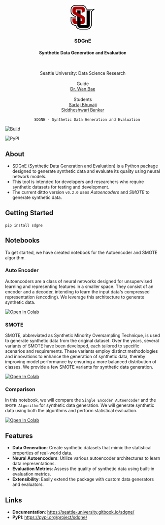 <br />
<div align="center">
 <a href="https://github.com/SartajBhuvaji/SDGnE">
    <img src="img/logo.png" alt="logo" width="80" height="80">
  </a>

  <h3 align="center">SDGnE</h3>
  <h4 align="center">Synthetic Data Generation and Evaluation</h3><br >
  
  <p align="center">
    Seattle University: Data Science Research
    <br />
    <br />
    Guide    <br /> 
    <a href="https://github.com/baew-seattleu">Dr. Wan Bae</a> <br /><br />
    Students
    <br /> 
    <a href="https://github.com/SartajBhuvaji">Sartaj Bhuvaji</a><br>
    <a href="https://github.com/Siddheshwari19">Siddheshwari Bankar</a> 
 
        SDGNE - Synthetic Data Generation and Evaluation
  </p>
</div>

  [![Build](https://github.com/SartajBhuvaji/SDGnE/actions/workflows/main.yaml/badge.svg)](https://github.com/SartajBhuvaji/SDGnE/actions/workflows/main.yaml)

  ![PyPI](https://img.shields.io/pypi/v/sdgne?label=sdgne)


## About
- SDGnE (Synthetic Data Generation and Evaluation) is a Python package designed to generate synthetic data and evaluate its quality using neural network models. 
- This tool is intended for developers and researchers who require synthetic datasets for testing and development.
- The current dittto version `v0.2.0` uses <i>Autoencoders</i> and <i>SMOTE</i> to generate synthetic data.

## Getting Started
`pip install sdgne`
 
 ## Notebooks
 To get started, we have created notebook for the Autoencoder and SMOTE algorithm.

  ### Auto Encoder
  Autoencoders are a class of neural networks designed for unsupervised learning and representing features in a smaller space. They consist of an encoder and a decoder, intending to learn the input data's compressed representation (encoding).  We leverage this architecture to generate synthetic data.

  [![Open In Colab](https://colab.research.google.com/assets/colab-badge.svg)](https://colab.research.google.com/github/SartajBhuvaji/SDGnE/blob/main/notebooks/SDGnE_Autoencoder_Notebook.ipynb)

  ### SMOTE
  SMOTE, abbreviated as Synthetic Minority Oversampling Technique, is used to generate synthetic data from the original dataset. Over the years, several variants of SMOTE have been developed, each tailored to specific scenarios and requirements. These variants employ distinct methodologies and innovations to enhance the generation of synthetic data, thereby improving model performance by ensuring a more balanced distribution of classes. We provide a few SMOTE variants for synthetic data generation.

  [![Open In Colab](https://colab.research.google.com/assets/colab-badge.svg)](https://colab.research.google.com/github/SartajBhuvaji/SDGnE/blob/main/notebooks/SDGnE_SMOTE_Notebook.ipynb)

  ### Comparison
  In this notebook, we will compare the `Single Encoder Autoencoder` and the `SMOTE Algorithm` for synthetic data generation. We will generate synthetic data using both the algorithms and perform statistical evaluation.
  
  [![Open In Colab](https://colab.research.google.com/assets/colab-badge.svg)](https://colab.research.google.com/github/SartajBhuvaji/SDGnE/blob/main/notebooks/SDGnE_Comparison_Notebook.ipynb)

 ## Features

- **Data Generation**: Create synthetic datasets that mimic the statistical properties of real-world data.
- **Neural Autoencoders**: Utilize various autoencoder architectures to learn data representations.
- **Evaluation Metrics**: Assess the quality of synthetic data using built-in evaluation metrics.
- **Extensibility**: Easily extend the package with custom data generators and evaluators.

 ## Links
 - **Documentation**: https://seattle-university.gitbook.io/sdgne/
 - **PyPI**: https://pypi.org/project/sdgne/